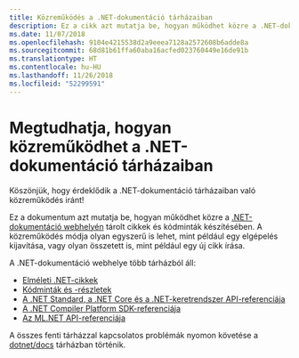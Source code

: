 ```yaml
---
title: Közreműködés a .NET-dokumentáció tárházaiban
description: Ez a cikk azt mutatja be, hogyan működhet közre a .NET-dokumentáció adattáraiban tárolt cikkek és kódminták készítésében.
ms.date: 11/07/2018
ms.openlocfilehash: 9104e4215538d2a9eeea7128a2572608b6adde8a
ms.sourcegitcommit: 68d81b61ffa60aba16acfed023760449e16de91b
ms.translationtype: HT
ms.contentlocale: hu-HU
ms.lasthandoff: 11/26/2018
ms.locfileid: "52299591"
---
```

# <a name="learn-how-to-contribute-to-the-net-docs-repositories"></a>Megtudhatja, hogyan közreműködhet a .NET-dokumentáció tárházaiban

Köszönjük, hogy érdeklődik a .NET-dokumentáció tárházaiban való közreműködés iránt!

Ez a dokumentum azt mutatja be, hogyan működhet közre a [.NET-dokumentáció webhelyén](https://docs.microsoft.com/dotnet) tárolt cikkek és kódminták készítésében. A közreműködés módja olyan egyszerű is lehet, mint például egy elgépelés kijavítása, vagy olyan összetett is, mint például egy új cikk írása.

A .NET-dokumentáció webhelye több tárházból áll:

- [Elméleti .NET-cikkek](https://github.com/dotnet/docs)
- [Kódminták és -részletek](https://github.com/dotnet/samples)
- [A .NET Standard, a .NET Core és a .NET-keretrendszer API-referenciája](https://github.com/dotnet/dotnet-api-docs)
- [A .NET Compiler Platform SDK-referenciája](https://github.com/dotnet/roslyn-api-docs)
- [Az ML.NET API-referenciája](https://github.com/dotnet/ml-api-docs)

A összes fenti tárházzal kapcsolatos problémák nyomon követése a [dotnet/docs](https://github.com/dotnet/docs/issues) tárházban történik.
